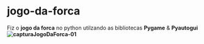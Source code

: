 # jogo-da-forca
Fiz o <strong>jogo da forca</strong> no python utilzando as bibliotecas <strong>Pygame</strong> & <strong>Pyautogui<strong>
![capturaJogoDaForca-01](https://github.com/LordbaironBR/jogo-da-forca/assets/72357996/3c4dfb36-367b-4e1f-a7d0-ae4d52c33198)

